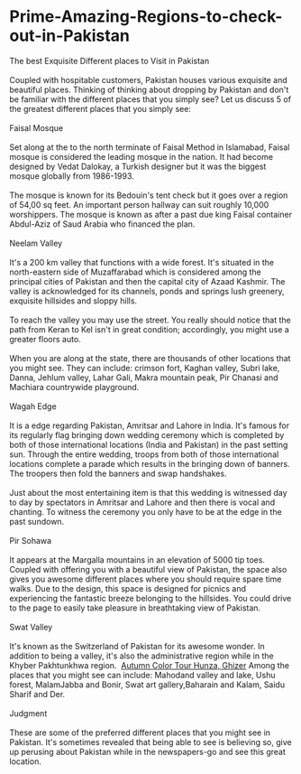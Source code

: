 # Prime-Amazing-Regions-to-check-out-in-Pakistan
<p>The best Exquisite Different places to Visit in Pakistan<br />
<br />
Coupled with hospitable customers, Pakistan houses various exquisite and beautiful places. Thinking of thinking about dropping by Pakistan and don&#39;t be familiar with the different places that you simply see? Let us discuss 5 of the greatest different places that you simply see:<br />
<br />
Faisal Mosque<br />
<br />
Set along at the to the north terminate of Faisal Method in Islamabad, Faisal mosque is considered the leading mosque in the nation. It had become designed by Vedat Dalokay, a Turkish designer but it was the biggest mosque globally from 1986-1993.<br />
<br />
The mosque is known for its Bedouin&#39;s tent check but it goes over a region of 54,00 sq feet. An important person hallway can suit roughly 10,000 worshippers. The mosque is known as after a past due king Faisal container Abdul-Aziz of Saud Arabia who financed the plan.<br />
<br />
Neelam Valley<br />
<br />
It&#39;s a 200 km valley that functions with a wide forest. It&#39;s situated in the north-eastern side of Muzaffarabad which is considered among the principal cities of Pakistan and then the capital city of Azaad Kashmir. The valley is acknowledged for its channels, ponds and springs lush greenery, exquisite hillsides and sloppy hills.<br />
<br />
To reach the valley you may use the street. You really should notice that the path from Keran to Kel isn&#39;t in great condition; accordingly, you might use a greater floors auto.<br />
<br />
When you are along at the state, there are thousands of other locations that you might see. They can include: crimson fort, Kaghan valley, Subri lake, Danna, Jehlum valley, Lahar Gali, Makra mountain peak, Pir Chanasi and Machiara countrywide playground.<br />
<br />
Wagah Edge<br />
<br />
It is a edge regarding Pakistan, Amritsar and Lahore in India. It&#39;s famous for its regularly flag bringing down wedding ceremony which is completed by both of those international locations (India and Pakistan) in the past setting sun. Through the entire wedding, troops from both of those international locations complete a parade which results in the bringing down of banners. The troopers then fold the banners and swap handshakes.<br />
<br />
Just about the most entertaining item is that this wedding is witnessed day to day by spectators in Amritsar and Lahore and then there is vocal and chanting. To witness the ceremony you only have to be at the edge in the past sundown.<br />
<br />
Pir Sohawa<br />
<br />
It appears at the Margalla mountains in an elevation of 5000 tip toes. Coupled with offering you with a beautiful view of Pakistan, the space also gives you awesome different places where you should require spare time walks. Due to the design, this space is designed for picnics and experiencing the fantastic breeze belonging to the hillsides. You could drive to the page to easily take pleasure in breathtaking view of Pakistan.<br />
<br />
Swat Valley<br />
<br />
It&#39;s known as the Switzerland of Pakistan for its awesome wonder. In addition to being a valley, it&#39;s also the administrative region while in the Khyber Pakhtunkhwa region.&nbsp; <a href="https://holidayhikespk2.com/">Autumn Color Tour Hunza, Ghizer</a> Among the places that you might see can include: Mahodand valley and lake, Ushu forest, MalamJabba and Bonir, Swat art gallery,Baharain and Kalam, Saidu Sharif and Der.<br />
<br />
Judgment<br />
<br />
These are some of the preferred different places that you might see in Pakistan. It&#39;s sometimes revealed that being able to see is believing so, give up perusing about Pakistan while in the newspapers-go and see this great location.</p>
